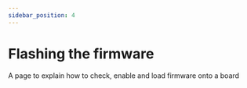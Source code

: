 ```yaml
---
sidebar_position: 4
---
```


# Flashing the firmware

A page to explain how to check, enable and load firmware onto a board
